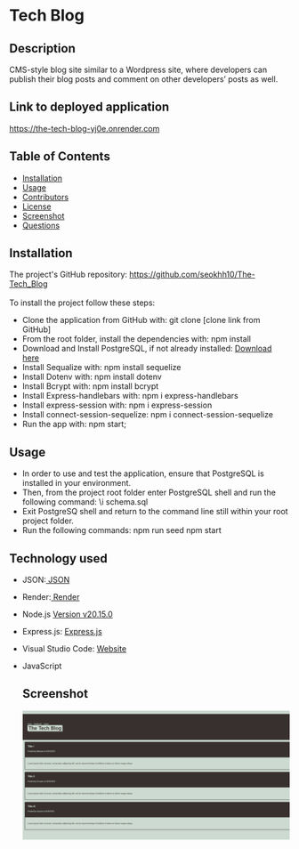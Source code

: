 # Tech Blog

   ## Description 
   
   CMS-style blog site similar to a Wordpress site, where developers can publish their blog posts and comment on other developers’ posts as well.

   ## Link to deployed application

   https://the-tech-blog-yj0e.onrender.com
   
   ## Table of Contents  
   * [Installation](#installation)
   * [Usage](#usage)
   * [Contributors](#contibutors)
   * [License](#license)
   * [Screenshot](#Srceenshot)
   * [Questions](#questions)
   
   
   ## Installation
   
   The project's GitHub repository: https://github.com/seokhh10/The-Tech_Blog <br/>   
   To install the project follow these steps: 
   * Clone the application from GitHub with: git clone [clone link from GitHub] 
   * From the root folder, install the dependencies with: npm install
   * Download and Install PostgreSQL, if not already installed:
    [Download here](https://www.postgresql.org/download/)
   * Install Sequalize with: npm install sequelize
   * Install Dotenv with: npm install dotenv
   * Install Bcrypt with: npm install bcrypt
   * Install Express-handlebars with: npm i express-handlebars
   * Install express-session with: npm i express-session
   * Install connect-session-sequelize: npm i connect-session-sequelize 
   * Run the app with: npm start;

   ## Usage

   * In order to use and test the application, ensure that PostgreSQL is installed in your environment.
   * Then, from the project root folder enter PostgreSQL shell and run the following command:
        \i schema.sql
   * Exit PostgreSQ shell and return to the command line still within your root project folder.
   * Run the following commands:
        npm run seed
        npm start

   ## Technology used
- JSON:[ JSON](https://www.npmjs.com/package/json)
- Render:[ Render ](https://render.com/)
- Node.js [Version v20.15.0](https://nodejs.org/en)
- Express.js: [Express.js](https://expressjs.com/en/starter/installing.html)
- Visual Studio Code: [Website](https://code.visualstudio.com/)
- JavaScript
   
   ## Screenshot

   ![Mockup-image](assets/Screenshot.png)
   
   